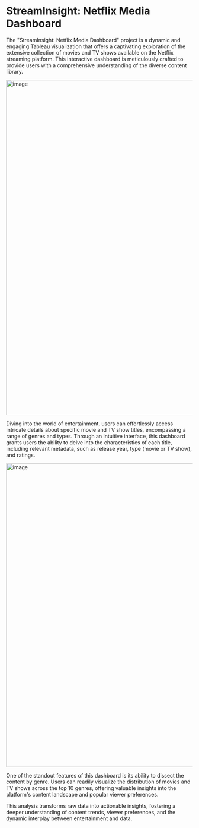 # StreamInsight: Netflix Media Dashboard


The "StreamInsight: Netflix Media Dashboard" project is a dynamic and engaging Tableau visualization that offers a captivating exploration of the extensive collection of movies and TV shows available on the Netflix streaming platform. This interactive dashboard is meticulously crafted to provide users with a comprehensive understanding of the diverse content library.

<img width="903" alt="image" src="https://github.com/KadamPriyanka11/StreamInsight-Netflix-Media-Dashboard/assets/115123187/df945327-e336-491c-ac98-c67815d624f8">


Diving into the world of entertainment, users can effortlessly access intricate details about specific movie and TV show titles, encompassing a range of genres and types. Through an intuitive interface, this dashboard grants users the ability to delve into the characteristics of each title, including relevant metadata, such as release year, type (movie or TV show), and ratings.


<img width="818" alt="image" src="https://github.com/KadamPriyanka11/StreamInsight-Netflix-Media-Dashboard/assets/115123187/03f618d8-6a19-4902-bdaf-4abccfed50a5">


One of the standout features of this dashboard is its ability to dissect the content by genre. Users can readily visualize the distribution of movies and TV shows across the top 10 genres, offering valuable insights into the platform's content landscape and popular viewer preferences.

This analysis transforms raw data into actionable insights, fostering a deeper understanding of content trends, viewer preferences, and the dynamic interplay between entertainment and data.

